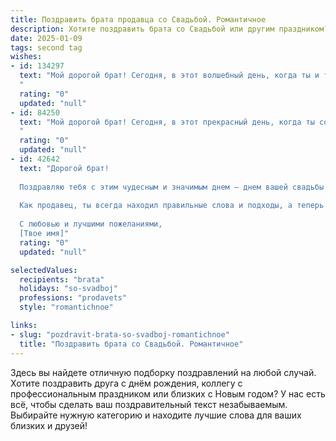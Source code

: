 ```yaml
---
title: Поздравить брата продавца со Свадьбой. Романтичное
description: Хотите поздравить брата со Свадьбой или другим праздником? Наш ИИ создаст незабываемое поздравление, а вы обязательно выделитесь среди других.  
date: 2025-01-09
tags: second tag
wishes:
- id: 134297
  text: "Мой дорогой брат! Сегодня, в этот волшебный день, когда ты и твоя любимая соединяете свои сердца, я хочу пожелать вам океана любви, безбрежного счастья и вечной нежности. Пусть ваша жизнь будет похожа на прекрасную сказку, полную ярких красок и незабываемых моментов.  Пусть каждый день будет наполнен радостью,  взаимопониманием и крепкой, как алмаз, любовью.  Пусть ваша семейная жизнь будет такой же успешной и гармоничной, как твоя карьера продавца —  ведь ты всегда умел находить подход к людям и дарить им радость.  Будьте счастливы, мои дорогие!
  "
  rating: "0"
  updated: "null"
- id: 84250
  text: "Мой дорогой брат! Сегодня, в этот прекрасный день, когда ты соединил свою судьбу с любимой женщиной, я хочу сказать тебе: пусть ваша жизнь будет такой же яркой и неповторимой, как самый дорогой бриллиант! Пусть каждый день будет наполнен любовью, счастьем и взаимным уважением.  Пусть ваш семейный очаг всегда будет тёплым и уютным, а ваша любовь – вечной и светлой, как звёзды на ночном небе.  Желаю вам, как продавцу самых лучших товаров, найти в жизни только самые лучшие моменты и  сохранить их на долгие-долгие годы!  Поздравляю с этим чудесным событием!
  "
  rating: "0"
  updated: "null"
- id: 42642
  text: "Дорогой брат!
  
  Поздравляю тебя с этим чудесным и значимым днем — днем вашей свадьбы! В этот момент два сердца соединяются в одно, а ваша любовь обретает новую глубину и смысл. Желаю вам безмерного счастья, взаимопонимания и тепла в каждом взгляде.
  
  Как продавец, ты всегда находил правильные слова и подходы, а теперь самое главное — это умение понимать и поддерживать друг друга в каждом мгновении совместной жизни. Пусть ваши дни будут наполнены радостными моментами, а вместе вы создадите настоящую семейную идиллию, где любовь будет главной валютой.
  
  С любовью и лучшими пожеланиями,
  [Твое имя]"
  rating: "0"
  updated: "null"

selectedValues:
  recipients: "brata"
  holidays: "so-svadboj"
  professions: "prodavets"
  style: "romantichnoe"

links:
- slug: "pozdravit-brata-so-svadboj-romantichnoe"
  title: "Поздравить брата со Свадьбой. Романтичное"
---
```


Здесь вы найдете отличную подборку поздравлений на любой случай.
Хотите поздравить друга с днём рождения, коллегу с профессиональным праздником или близких с Новым годом? У нас есть всё, чтобы сделать ваш поздравительный текст незабываемым. Выбирайте нужную категорию и находите лучшие слова для ваших близких и друзей!
